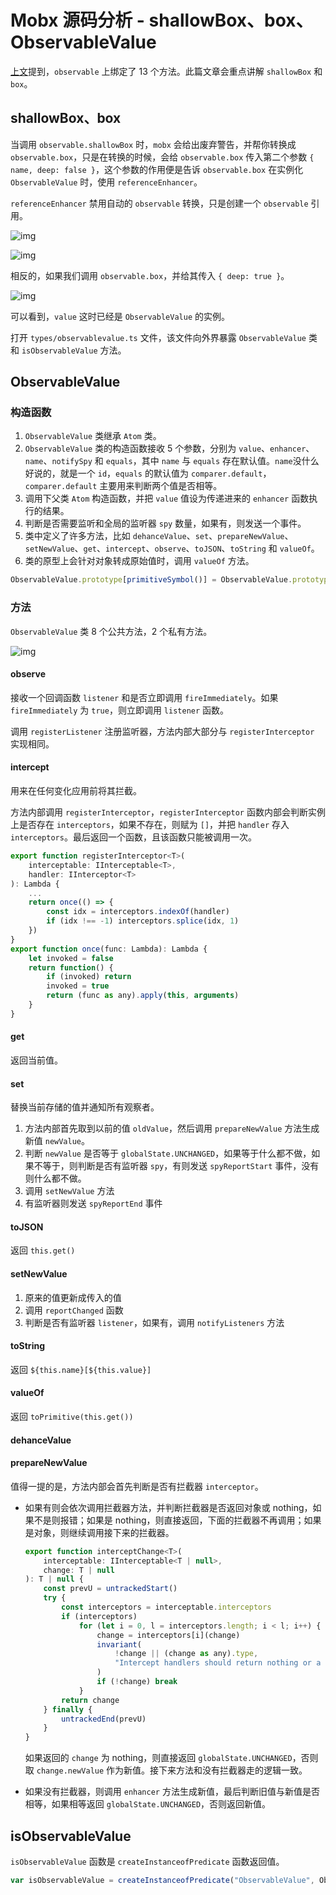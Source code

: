 # Mobx 源码分析 - shallowBox、box、ObservableValue

[上文](./20190822.md)提到，`observable` 上绑定了 13 个方法。此篇文章会重点讲解 `shallowBox` 和 `box`。

## shallowBox、box

当调用 `observable.shallowBox` 时，`mobx` 会给出废弃警告，并帮你转换成 `observable.box`，只是在转换的时候，会给 `observable.box` 传入第二个参数 `{ name, deep: false }`，这个参数的作用便是告诉 `observable.box` 在实例化 `ObservableValue` 时，使用 `referenceEnhancer`。

`referenceEnhancer` 禁用自动的 `observable` 转换，只是创建一个 `observable` 引用。

![img](../img/shallowBox.png)

![img](../img/shallowBox-result.png)

相反的，如果我们调用 `observable.box`，并给其传入 `{ deep: true }`。

![img](../img/box-result.png)

可以看到，`value` 这时已经是 `ObservableValue` 的实例。

打开 `types/observablevalue.ts` 文件，该文件向外界暴露 `ObservableValue` 类和 `isObservableValue` 方法。

## ObservableValue

### 构造函数

1. `ObservableValue` 类继承 `Atom` 类。
2. `ObservableValue` 类的构造函数接收 5 个参数，分别为 `value`、`enhancer`、`name`、`notifySpy` 和 `equals`，其中 `name` 与 `equals` 存在默认值。`name`没什么好说的，就是一个 `id`，`equals` 的默认值为 `comparer.default`，`comparer.default` 主要用来判断两个值是否相等。
3. 调用下父类 `Atom` 构造函数，并把 `value` 值设为传递进来的 `enhancer` 函数执行的结果。
4. 判断是否需要监听和全局的监听器 `spy` 数量，如果有，则发送一个事件。
5. 类中定义了许多方法，比如 `dehanceValue`、`set`、`prepareNewValue`、`setNewValue`、`get`、`intercept`、`observe`、`toJSON`、`toString` 和 `valueOf`。
6. 类的原型上会针对对象转成原始值时，调用 `valueOf` 方法。

```js
ObservableValue.prototype[primitiveSymbol()] = ObservableValue.prototype.valueOf
```

### 方法

`ObservableValue` 类 8 个公共方法，2 个私有方法。

![img](../img/ObservableValue-method.png)

#### observe

接收一个回调函数 `listener` 和是否立即调用 `fireImmediately`。如果 `fireImmediately` 为 `true`，则立即调用 `listener` 函数。

调用 `registerListener` 注册监听器，方法内部大部分与 `registerInterceptor` 实现相同。

#### intercept

用来在任何变化应用前将其拦截。

方法内部调用 `registerInterceptor`，`registerInterceptor` 函数内部会判断实例上是否存在 `interceptors`，如果不存在，则赋为 `[]`，并把 `handler` 存入 `interceptors`。最后返回一个函数，且该函数只能被调用一次。

```js
export function registerInterceptor<T>(
    interceptable: IInterceptable<T>,
    handler: IInterceptor<T>
): Lambda {
    ...
    return once(() => {
        const idx = interceptors.indexOf(handler)
        if (idx !== -1) interceptors.splice(idx, 1)
    })
}
export function once(func: Lambda): Lambda {
    let invoked = false
    return function() {
        if (invoked) return
        invoked = true
        return (func as any).apply(this, arguments)
    }
}
```

#### get

返回当前值。

#### set

替换当前存储的值并通知所有观察者。

1. 方法内部首先取到以前的值 `oldValue`，然后调用 `prepareNewValue` 方法生成新值 `newValue`。
2. 判断 `newValue` 是否等于 `globalState.UNCHANGED`，如果等于什么都不做，如果不等于，则判断是否有监听器 `spy`，有则发送 `spyReportStart` 事件，没有则什么都不做。
3. 调用 `setNewValue` 方法
4. 有监听器则发送 `spyReportEnd` 事件

#### toJSON

返回 `this.get()`

#### setNewValue

1. 原来的值更新成传入的值
2. 调用 `reportChanged` 函数
3. 判断是否有监听器 `listener`，如果有，调用 `notifyListeners` 方法

#### toString

返回 `${this.name}[${this.value}]`

#### valueOf

返回 `toPrimitive(this.get())`

#### dehanceValue

#### prepareNewValue

值得一提的是，方法内部会首先判断是否有拦截器 `interceptor`。

- 如果有则会依次调用拦截器方法，并判断拦截器是否返回对象或 nothing，如果不是则报错；如果是 nothing，则直接返回，下面的拦截器不再调用；如果是对象，则继续调用接下来的拦截器。

    ```js
    export function interceptChange<T>(
        interceptable: IInterceptable<T | null>,
        change: T | null
    ): T | null {
        const prevU = untrackedStart()
        try {
            const interceptors = interceptable.interceptors
            if (interceptors)
                for (let i = 0, l = interceptors.length; i < l; i++) {
                    change = interceptors[i](change)
                    invariant(
                        !change || (change as any).type,
                        "Intercept handlers should return nothing or a change object"
                    )
                    if (!change) break
                }
            return change
        } finally {
            untrackedEnd(prevU)
        }
    }
    ```

    如果返回的 `change` 为 nothing，则直接返回 `globalState.UNCHANGED`，否则取 `change.newValue` 作为新值。接下来方法和没有拦截器走的逻辑一致。

- 如果没有拦截器，则调用 `enhancer` 方法生成新值，最后判断旧值与新值是否相等，如果相等返回 `globalState.UNCHANGED`，否则返回新值。

## isObservableValue

`isObservableValue` 函数是 `createInstanceofPredicate` 函数返回值。

```js
var isObservableValue = createInstanceofPredicate("ObservableValue", ObservableValue);
```
